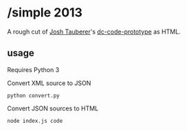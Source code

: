 # /simple 2013

A rough cut of [Josh Tauberer](http://razor.occams.info/)'s [dc-code-prototype](https://github.com/JoshData/dc-code-prototype)
as HTML.

## usage

Requires Python 3

Convert XML source to JSON

```
python convert.py
```

Convert JSON sources to HTML

```
node index.js code
```
